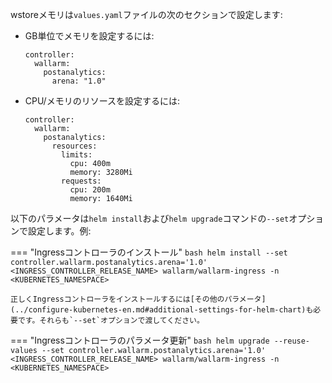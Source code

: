 wstoreメモリは`values.yaml`ファイルの次のセクションで設定します:

* GB単位でメモリを設定するには:
    ```
    controller:
      wallarm:
        postanalytics:
          arena: "1.0"
    ```

* CPU/メモリのリソースを設定するには:
    ```
    controller:
      wallarm:
        postanalytics:
          resources:
            limits:
              cpu: 400m
              memory: 3280Mi
            requests:
              cpu: 200m
              memory: 1640Mi
    ```

以下のパラメータは`helm install`および`helm upgrade`コマンドの`--set`オプションで設定します。例:

=== "Ingressコントローラのインストール"
    ```bash
    helm install --set controller.wallarm.postanalytics.arena='1.0' <INGRESS_CONTROLLER_RELEASE_NAME> wallarm/wallarm-ingress -n <KUBERNETES_NAMESPACE>
    ```

    正しくIngressコントローラをインストールするには[その他のパラメータ](../configure-kubernetes-en.md#additional-settings-for-helm-chart)も必要です。それらも`--set`オプションで渡してください。
=== "Ingressコントローラのパラメータ更新"
    ```bash
    helm upgrade --reuse-values --set controller.wallarm.postanalytics.arena='1.0' <INGRESS_CONTROLLER_RELEASE_NAME> wallarm/wallarm-ingress -n <KUBERNETES_NAMESPACE>
    ```